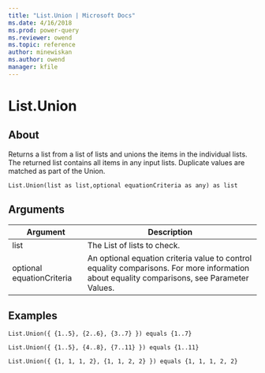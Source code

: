 ```yaml
---
title: "List.Union | Microsoft Docs"
ms.date: 4/16/2018
ms.prod: power-query
ms.reviewer: owend
ms.topic: reference
author: minewiskan
ms.author: owend
manager: kfile
---
```

# List.Union

  
## About  
Returns a list from a list of lists and unions the items in the individual lists. The returned list contains all items in any input lists. Duplicate values are matched as part of the Union.  
  
```  
List.Union(list as list,optional equationCriteria as any) as list  
```  
  
## Arguments  
  
|Argument|Description|  
|------------|---------------|  
|list|The List of lists to check.|  
|optional equationCriteria|An optional equation criteria value to control equality comparisons. For more information about equality comparisons, see Parameter Values.|  
  
## Examples  
  
```  
List.Union({ {1..5}, {2..6}, {3..7} }) equals {1..7}  
```  
  
```  
List.Union({ {1..5}, {4..8}, {7..11} }) equals {1..11}  
```  
  
```  
List.Union({ {1, 1, 1, 2}, {1, 1, 2, 2} }) equals {1, 1, 1, 2, 2}  
```  
